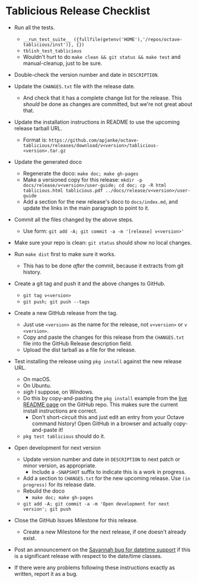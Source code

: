 # Tablicious Release Checklist

* Run all the tests.
  * `__run_test_suite__ ({fullfile(getenv('HOME'),'/repos/octave-tablicious/inst')}, {})`
  * `tblish_test_tablicious`
  * Wouldn't hurt to do `make clean && git status && make test` and manual-cleanup, just to be sure.
* Double-check the version number and date in `DESCRIPTION`.
* Update the `CHANGES.txt` file with the release date.
  * And check that it has a complete change list for the release. This _should_ be done as changes are committed, but we're not great about that.
* Update the installation instructions in README to use the upcoming release tarball URL.
  * Format is: `https://github.com/apjanke/octave-tablicious/releases/download/v<version>/tablicious-<version>.tar.gz`
* Update the generated doco
  * Regenerate the doco: `make doc; make gh-pages`
  * Make a versioned copy for this release: `mkdir -p docs/release/v<version>/user-guide; cd doc; cp -R html tablicious.html tablicious.pdf ../docs/release/v<version>/user-guide`
  * Add a section for the new release's doco to `docs/index.md`, and update the links in the main paragraph to point to it.
* Commit all the files changed by the above steps.
  * Use form: `git add -A; git commit -a -m '[release] v<version>'`
* Make sure your repo is clean: `git status` should show no local changes.
* Run `make dist` first to make sure it works.
  * This has to be done _after_ the commit, because it extracts from git history.
* Create a git tag and push it and the above changes to GitHub.
  * `git tag v<version>`
  * `git push; git push --tags`
* Create a new GitHub release from the tag.
  * Just use `<version>` as the name for the release, not `v<version>` or `v <version>`.
  * Copy and paste the changes for this release from the `CHANGES.txt` file into the GitHub Release description field.
  * Upload the dist tarball as a file for the release.
* Test installing the release using `pkg install` against the new release URL.
  * On macOS.
  * On Ubuntu.
  * _sigh_ I suppose, on Windows.
  * Do this by copy-and-pasting the `pkg install` example from the
    [live README page](https://github.com/apjanke/octave-tablicious/blob/master/README.md)
    on the GitHub repo. This makes sure the current install instructions are correct.
    * Don't short-circuit this and just edit an entry from your Octave command history! Open GitHub in a browser and actually copy-and-paste it!
  * `pkg test tablicious` should do it.
* Open development for next version
  * Update version number and date in `DESCRIPTION` to next patch or minor version, as appropriate.
    * Include a `-SNAPSHOT` suffix to indicate this is a work in progress.
  * Add a section to `CHANGES.txt` for the new upcoming release. Use `(in progress)` for its release date.
  * Rebuild the doco
    * `make doc; make gh-pages`
  * `git add -A; git commit -a -m 'Open development for next version'; git push`
* Close the GitHub Issues Milestone for this release.
  * Create a new Milestone for the next release, if one doesn't already exist.
* Post an announcement on the [Savannah bug for datetime support](https://savannah.gnu.org/bugs/index.php?47032) if this is a significant release with respect to the date/time classes.

* If there were any problems following these instructions exactly as written, report it as a bug.
